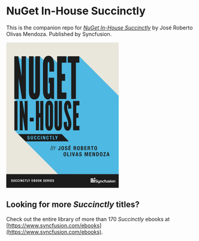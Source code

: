 # NuGet In-House Succinctly

This is the companion repo for [*NuGet In-House Succinctly*](https://www.syncfusion.com/ebooks/nuget-in-house-succinctly) by José Roberto Olivas Mendoza. Published by Syncfusion.

[![cover](https://github.com/SyncfusionSuccinctlyE-Books/NuGet-In-House-Succinctly/blob/master/cover.png)](https://www.syncfusion.com/ebooks/nuget-in-house-succinctly)

## Looking for more _Succinctly_ titles?

Check out the entire library of more than 170 _Succinctly_ ebooks at [https://www.syncfusion.com/ebooks](https://www.syncfusion.com/ebooks).
